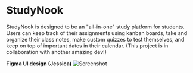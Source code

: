 # StudyNook
StudyNook is designed to be an "all-in-one" study platform for students. Users can keep track of their assignments using kanban boards, take and organize their class notes, make custom quizzes to test themselves, and keep on top of important dates in their calendar. (This project is in collaboration with another amazing dev!)


**Figma UI design (Jessica)**
![Screenshot](https://github.com/user-attachments/assets/0ce9e652-3514-4007-8c9f-955ab6002ccf)